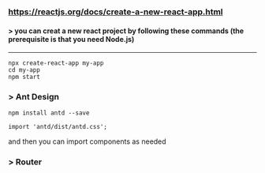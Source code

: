 ### https://reactjs.org/docs/create-a-new-react-app.html

#### > you can creat a new react project by following these commands (the prerequisite is that you need Node.js)

---

```
npx create-react-app my-app
cd my-app
npm start
```

### > Ant Design

```
npm install antd --save
```

```
import 'antd/dist/antd.css';
```

and then you can import components as needed

### > Router

```

```
```


```

```
